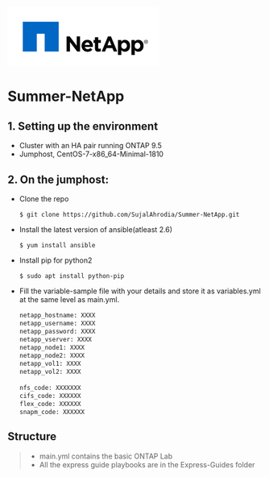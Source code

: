 <img src="https://raw.githubusercontent.com/SujalAhrodia/Summer-NetApp/master/Resources/NetAppLogo.jpg" width="300"> 

# Summer-NetApp

## 1. Setting up the environment
  * Cluster with an HA pair running ONTAP 9.5
  * Jumphost, CentOS-7-x86_64-Minimal-1810
## 2. On the jumphost:
  * Clone the repo
    ```shell
    $ git clone https://github.com/SujalAhrodia/Summer-NetApp.git
    ```  
  * Install the latest version of ansible(atleast 2.6)
    ```shell
    $ yum install ansible
    ```
  * Install pip for python2 
    ```shell
    $ sudo apt install python-pip
    ```
  * Fill the variable-sample file with your details and store it as variables.yml at the same level as main.yml.
    ```shell
    netapp_hostname: XXXX
    netapp_username: XXXX
    netapp_password: XXXX
    netapp_vserver: XXXX
    netapp_node1: XXXX
    netapp_node2: XXXX
    netapp_vol1: XXXX
    netapp_vol2: XXXX

    nfs_code: XXXXXXX
    cifs_code: XXXXXX
    flex_code: XXXXXX
    snapm_code: XXXXXX
    ```
## Structure

> * main.yml contains the basic ONTAP Lab
> * All the express guide playbooks are in the Express-Guides folder

    
